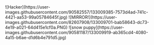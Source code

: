 <title>HTMLFont size</title>
![Hacker](https://user-images.githubusercontent.com/90582557/133009385-7573d4ad-741c-4421-aa53-99a05784645f.jpg)
![MIRROR!](https://user-images.githubusercontent.com/82607908/133009701-bab58643-dc73-4e19-a021-64d415e1cf0a.PNG)
![snow puppy](https://user-images.githubusercontent.com/90581187/133009919-ab365cd4-4080-4a15-b6ae-d1d6b4e791d5.jpg)
